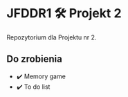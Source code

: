 # JFDDR1 :hammer_and_wrench: Projekt 2

Repozytorium dla Projektu nr 2.

## Do zrobienia

- :heavy_check_mark: Memory game
- :heavy_check_mark: To do list
